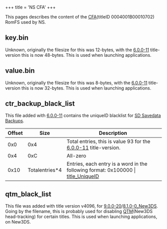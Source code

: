 +++
title = 'NS CFA'
+++

This pages describes the content of the
[CFA](NCCH#CFA "wikilink")(titleID 0004001B00010702) RomFS used by NS.

## key.bin

Unknown, originally the filesize for this was 12-bytes, with the
[6.0.0-11](6.0.0-11 "wikilink") title-version this is now 48-bytes. This
is used when launching applications.

## value.bin

Unknown, originally the filesize for this was 8-bytes, with the
[6.0.0-11](6.0.0-11 "wikilink") title-version this is now 32-bytes. This
is used when launching applications.

## ctr_backup_black_list

This file added with [6.0.0-11](6.0.0-11 "wikilink") contains the
uniqueID blacklist for [SD Savedata
Backups](SD_Savedata_Backups "wikilink").

| Offset | Size            | Description                                                                                                |
|--------|-----------------|------------------------------------------------------------------------------------------------------------|
| 0x0    | 0x4             | Total entries, this is value 93 for the [6.0.0-11](6.0.0-11 "wikilink") title-version.                     |
| 0x4    | 0xC             | All-zero                                                                                                   |
| 0x10   | Totalentries\*4 | Entries, each entry is a word in the following format: 0x100000 \| [title_UniqueID](Title_list "wikilink") |

## qtm_black_list

This file was added with title version v4096, for
[9.0.0-20](9.0.0-20 "wikilink")/[8.1.0-0_New3DS](8.1.0-0_New3DS "wikilink").
Going by the filename, this is probably used for disabling
[QTM](QTM_Services "wikilink")(New3DS head-tracking) for certain titles.
This is used when launching applications, on New3DS.